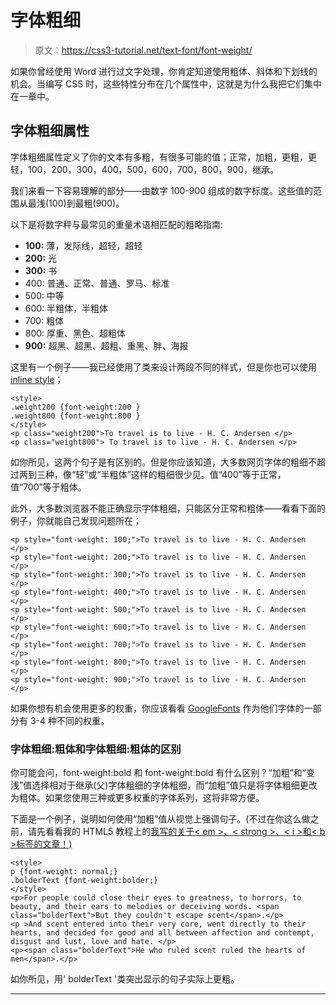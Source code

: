 # 字体粗细

> 原文：<https://css3-tutorial.net/text-font/font-weight/>

如果你曾经使用 Word 进行过文字处理，你肯定知道使用粗体、斜体和下划线的机会。当编写 CSS 时，这些特性分布在几个属性中，这就是为什么我把它们集中在一章中。

## 字体粗细属性

字体粗细属性定义了你的文本有多粗，有很多可能的值；正常，加粗，更粗，更轻，100，200，300，400，500，600，700，800，900，继承。

我们来看一下容易理解的部分——由数字 100-900 组成的数字标度。这些值的范围从最浅(100)到最粗(900)。

以下是将数字秤与最常见的重量术语相匹配的粗略指南:

*   **100:** 薄，发际线，超轻，超轻
*   **200:** 光
*   **300:** 书
*   400: 普通、正常、普通、罗马、标准
*   500: 中等
*   600: 半粗体，半粗体
*   700: 粗体
*   800: 厚重、黑色、超粗体
*   **900:** 超黑、超黑、超粗、重黑、胖、海报

<input type="hidden" name="IL_IN_ARTICLE">

这里有一个例子——我已经使用了类来设计两段不同的样式，但是你也可以使用[inline style](introduction/inline-stylesheet/)；

```
<style>
.weight200 {font-weight:200 }
.weight800 {font-weight:800 }
</style>
<p class="weight200">To travel is to live - H. C. Andersen </p>
<p class="weight800"> To travel is to live - H. C. Andersen </p>
```

如你所见，这两个句子是有区别的。但是你应该知道，大多数网页字体的粗细不超过两到三种，像“轻”或“半粗体”这样的粗细很少见。值“400”等于正常，值“700”等于粗体。

此外，大多数浏览器不能正确显示字体粗细，只能区分正常和粗体——看看下面的例子，你就能自己发现问题所在；

```
<p style="font-weight: 100;">To travel is to live - H. C. Andersen </p>
<p style="font-weight: 200;">To travel is to live - H. C. Andersen </p>
<p style="font-weight: 300;">To travel is to live - H. C. Andersen </p>
<p style="font-weight: 400;">To travel is to live - H. C. Andersen </p>
<p style="font-weight: 500;">To travel is to live - H. C. Andersen </p>
<p style="font-weight: 600;">To travel is to live - H. C. Andersen </p>
<p style="font-weight: 700;">To travel is to live - H. C. Andersen </p>
<p style="font-weight: 800;">To travel is to live - H. C. Andersen </p>
<p style="font-weight: 900;">To travel is to live - H. C. Andersen </p>
```

如果你想有机会使用更多的权重，你应该看看 [GoogleFonts](http://www.google.com/fonts/) 作为他们字体的一部分有 3-4 种不同的权重。

### 字体粗细:粗体和字体粗细:粗体的区别

你可能会问，font-weight:bold 和 font-weight:bold 有什么区别？“加粗”和“变浅”值选择相对于继承(父)字体粗细的字体粗细，而“加粗”值只是将字体粗细更改为粗体。如果您使用三种或更多权重的字体系列，这将非常方便。

下面是一个例子，说明如何使用“加粗”值从视觉上强调句子。(不过在你这么做之前，请先看看我的 HTML5 教程上的[我写的关于< em >、< strong >、< i >和< b >标签的文章！)](http://www.html5-tutorials.org/html-basics/i-b-em-strong-tags/)

```
<style>
p {font-weight: normal;}
.bolderText {font-weight:bolder;}
</style>
<p>For people could close their eyes to greatness, to horrors, to beauty, and their ears to melodies or deceiving words. <span class="bolderText">But they couldn't escape scent</span>.</p>
<p >And scent entered into their very core, went directly to their hearts, and decided for good and all between affection and contempt, disgust and lust, love and hate. </p>
<p><span class="bolderText">He who ruled scent ruled the hearts of men</span>.</p>
```

如你所见，用' bolderText '类突出显示的句子实际上更粗。

* * *